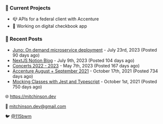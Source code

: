 ### 📌 Current Projects
- 📪 APIs for a federal client with Accenture
- 🤑 Working on digital checkbook app

### 📝 Recent Posts

- [Juno: On demand microservice deployment](https://blog.mitchinson.dev/juno) - July 23rd, 2023 (Posted 90 days ago)
- [NextJS Notion Blog](https://blog.mitchinson.dev/blog-2023) - July 9th, 2023 (Posted 104 days ago)
- [Concerts 2022 - 2023](https://blog.mitchinson.dev/concerts-2023) - May 7th, 2023 (Posted 167 days ago)
- [Accenture August + September 2021](https://blog.mitchinson.dev/pillar/aug-sep-21) - October 17th, 2021 (Posted 734 days ago)
- [Mocking Classes with Jest and Typescript](https://blog.mitchinson.dev/jest-typescript-mocks) - October 1st, 2021 (Posted 750 days ago)

🌐 https://mitchinson.dev

💌 mitchinson.dev@gmail.com

🐦 [@115bwm](https://twitter.com/115bwm)